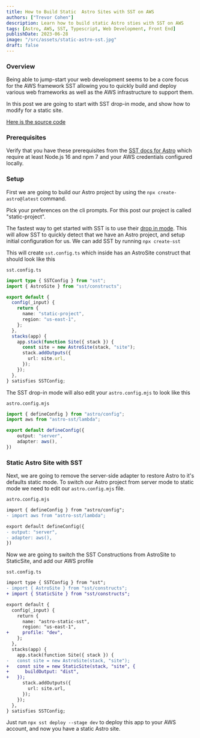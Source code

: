 ```yaml
---
title: How to Build Static  Astro Sites with SST on AWS
authors: ["Trevor Cohen"]
description: Learn how to build static Astro sties with SST on AWS
tags: [Astro, AWS, SST, Typescript, Web Development, Front End]
publishDate: 2023-06-28
image: "/src/assets/static-astro-sst.jpg"
draft: false
---
```

### Overview

Being able to jump-start your web development seems to be a core focus for the AWS framework SST allowing you to quickly build and deploy various web frameworks as well as the AWS infrastructure to support them.

In this post we are going to start with SST drop-in mode, and show how to modify for a static site.

[Here is the source code ](https://github.com/Start-Serverless/AstroSST)
### Prerequisites
 
 Verify that you have these  prerequisites from the [SST docs for Astro](https://docs.sst.dev/start/astro#prerequisites) which require at least Node.js 16 and npm 7 and your AWS credentials configured locally.
 ### Setup

First we are going to build our Astro project by using the `npx create-astro@latest` command.   

Pick your preferences on the cli prompts.  For this post our project is called "static-project".

The fastest way to get started with SST is to use their [drop in mode](https://docs.sst.dev/what-is-sst#drop-in-mode).  This will allow SST to quickly detect that we have an Astro project, and setup initial configuration for us.  We can add SST by running `npx create-sst`

This will create `sst.config.ts` which inside has an AstroSite construct that should look like this

`sst.config.ts`
```ts 
import type { SSTConfig } from "sst";
import { AstroSite } from "sst/constructs";

export default {
  config(_input) {
    return {
      name: "static-project",
      region: "us-east-1",
    };
  },
  stacks(app) {
    app.stack(function Site({ stack }) {
      const site = new AstroSite(stack, "site");
      stack.addOutputs({
        url: site.url,
      });
    });
  },
} satisfies SSTConfig;
```

The SST drop-in mode will also edit your `astro.config.mjs` to look like this

`astro.config.mjs`
```ts
import { defineConfig } from "astro/config";
import aws from "astro-sst/lambda";

export default defineConfig({
	output: "server",
	adapter: aws(),
})
```
### Static Astro Site with SST
Next, we are going to remove the server-side adapter to restore Astro to it's defaults static mode.  To switch our Astro project from  server mode to static mode we need to edit our `astro.config.mjs` file. 


`astro.config.mjs`
```diff
import { defineConfig } from "astro/config";
- import aws from "astro-sst/lambda";

export default defineConfig({
- output: "server",
- adapter: aws(),
})
```
Now we are going to switch the SST Constructions from AstroSite to StaticSite, and add our AWS profile 

`sst.config.ts`
```diff
import type { SSTConfig } from "sst";
- import { AstroSite } from "sst/constructs";
+ import { StaticSite } from "sst/constructs";

export default {
  config(_input) {
    return {
      name: "astro-static-sst",
      region: "us-east-1",
+     profile: "dev",
    };
  },
  stacks(app) {
    app.stack(function Site({ stack }) {
-   const site = new AstroSite(stack, "site");
+   const site = new StaticSite(stack, "site", {
+      buildOutput: "dist",
+   });
      stack.addOutputs({
        url: site.url,
      });
    });
  },
} satisfies SSTConfig;
```

Just run `npx sst deploy --stage dev` to deploy this app to your AWS account, and now you have a static Astro site. 

